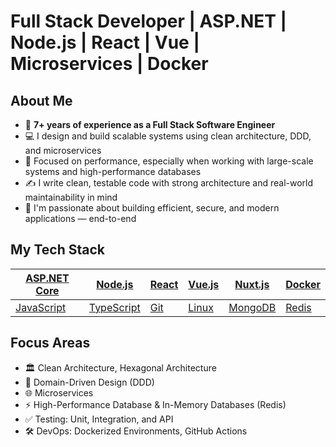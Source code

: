 # Full Stack Developer | ASP.NET | Node.js | React | Vue | Microservices | Docker

## About Me
- 🌱 **7+ years of experience as a Full Stack Software Engineer**
- 💻 I design and build scalable systems using clean architecture, DDD, and microservices
- 🚀 Focused on performance, especially when working with large-scale systems and high-performance databases
- ✍️ I write clean, testable code with strong architecture and real-world maintainability in mind
- 🎯 I'm passionate about building efficient, secure, and modern applications — end-to-end

## My Tech Stack
| [ASP.NET Core](https://dotnet.microsoft.com/apps/aspnet) | [Node.js](https://nodejs.org) | [React](https://reactjs.org) | [Vue.js](https://vuejs.org) | [Nuxt.js](https://nuxtjs.org) | [Docker](https://www.docker.com) |
|----------------------------------------------------------|-------------------------------|-----------------------------|----------------------------|-----------------------------|----------------------------------|
| [JavaScript](https://www.javascript.com)                 | [TypeScript](https://www.typescriptlang.org) | [Git](https://git-scm.com)  | [Linux](https://www.linux.org) | [MongoDB](https://www.mongodb.com) | [Redis](https://redis.io) |

## Focus Areas
- 🏛️ Clean Architecture, Hexagonal Architecture
- 🎨 Domain-Driven Design (DDD)
- 🌐 Microservices
- ⚡ High-Performance Database & In-Memory Databases (Redis)
- ✅ Testing: Unit, Integration, and API
- 🛠️ DevOps: Dockerized Environments, GitHub Actions
